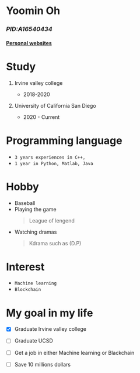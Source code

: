 # **Yoomin Oh**

### *PID:A16540434*
#### [Personal websites](website.md)

# Study     

1. Irvine valley college 
    * 2018-2020 


2. University of California San Diego 
    * 2020 - Current


# Programming language

- `3 years experiences in C++,`     
- `1 year in Python, Matlab, Java`

# Hobby

- Baseball  
- Playing the game  
    > League of lengend
- Watching dramas
    > Kdrama such as (D.P)

# Interest

- `Machine learning`
- `Blockchain`  

# My goal in my life

 - [x] Graduate Irvine valley college
 - [ ] Graduate UCSD
 - [ ] Get a job in either Machine learning or Blackchain
 - [ ] Save 10 millions dollars

 














